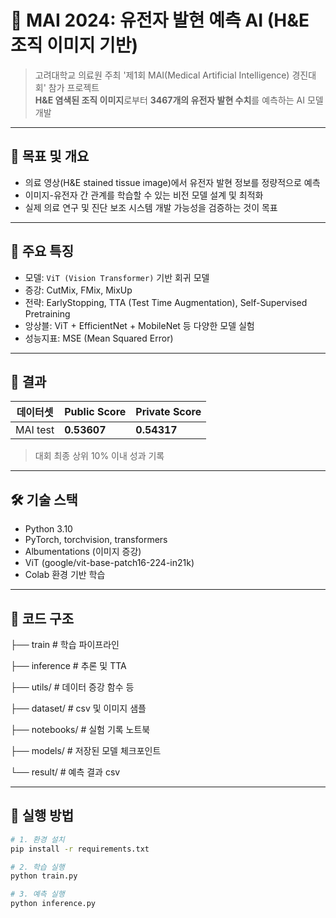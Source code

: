 
# 🧬 MAI 2024: 유전자 발현 예측 AI (H&E 조직 이미지 기반)

> 고려대학교 의료원 주최 '제1회 MAI(Medical Artificial Intelligence) 경진대회' 참가 프로젝트  
> **H&E 염색된 조직 이미지**로부터 **3467개의 유전자 발현 수치**를 예측하는 AI 모델 개발

---

## 🎯 목표 및 개요

- 의료 영상(H&E stained tissue image)에서 유전자 발현 정보를 정량적으로 예측
- 이미지-유전자 간 관계를 학습할 수 있는 비전 모델 설계 및 최적화
- 실제 의료 연구 및 진단 보조 시스템 개발 가능성을 검증하는 것이 목표

---

## 🧠 주요 특징

- 모델: `ViT (Vision Transformer)` 기반 회귀 모델
- 증강: CutMix, FMix, MixUp
- 전략: EarlyStopping, TTA (Test Time Augmentation), Self-Supervised Pretraining
- 앙상블: ViT + EfficientNet + MobileNet 등 다양한 모델 실험
- 성능지표: MSE (Mean Squared Error)

---

## 🧪 결과

| 데이터셋 | Public Score | Private Score |
|----------|--------------|---------------|
| MAI test | **0.53607**    | **0.54317**  |

> 대회 최종 상위 10% 이내 성과 기록

---

## 🛠️ 기술 스택

- Python 3.10
- PyTorch, torchvision, transformers
- Albumentations (이미지 증강)
- ViT (google/vit-base-patch16-224-in21k)
- Colab 환경 기반 학습

---

## 📁 코드 구조
├── train # 학습 파이프라인

├── inference # 추론 및 TTA

├── utils/ # 데이터 증강 함수 등

├── dataset/ # csv 및 이미지 샘플

├── notebooks/ # 실험 기록 노트북

├── models/ # 저장된 모델 체크포인트

└── result/ # 예측 결과 csv

---

## 🚀 실행 방법

```bash
# 1. 환경 설치
pip install -r requirements.txt

# 2. 학습 실행
python train.py

# 3. 예측 실행
python inference.py
